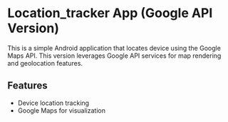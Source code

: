#  Location_tracker App (Google API Version)

This is a simple Android application that  locates device using the Google Maps API. This version leverages Google API services for map rendering and geolocation features.

## Features

- Device location tracking
- Google Maps for visualization

